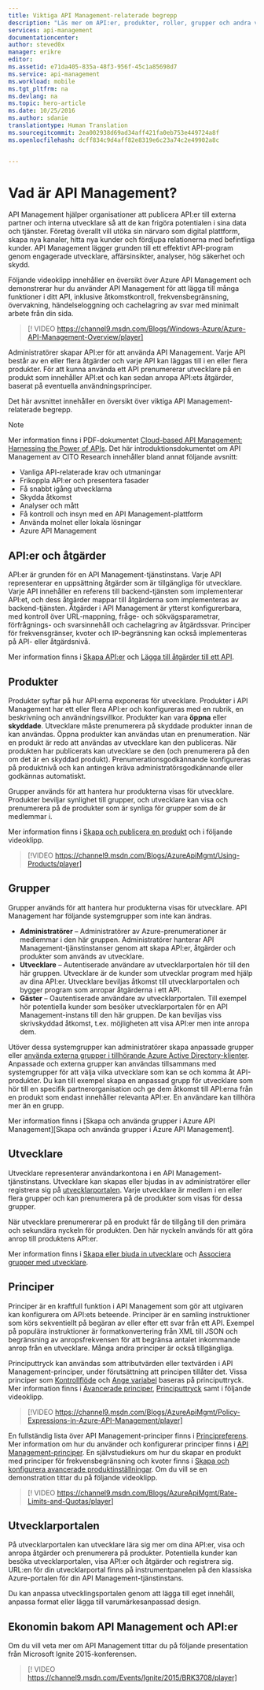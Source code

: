 ```yaml
---
title: Viktiga API Management-relaterade begrepp
description: "Läs mer om API:er, produkter, roller, grupper och andra viktiga API Management-relaterade begrepp."
services: api-management
documentationcenter: 
author: steved0x
manager: erikre
editor: 
ms.assetid: e71da405-835a-48f3-956f-45c1a85698d7
ms.service: api-management
ms.workload: mobile
ms.tgt_pltfrm: na
ms.devlang: na
ms.topic: hero-article
ms.date: 10/25/2016
ms.author: sdanie
translationtype: Human Translation
ms.sourcegitcommit: 2ea002938d69ad34aff421fa0eb753e449724a8f
ms.openlocfilehash: dcff834c9d4aff82e8319e6c23a74c2e49902a8c


---
```

# <a name="what-is-api-management"></a>Vad är API Management?
API Management hjälper organisationer att publicera API:er till externa partner och interna utvecklare så att de kan frigöra potentialen i sina data och tjänster. Företag överallt vill utöka sin närvaro som digital plattform, skapa nya kanaler, hitta nya kunder och fördjupa relationerna med befintliga kunder. API Management lägger grunden till ett effektivt API-program genom engagerade utvecklare, affärsinsikter, analyser, hög säkerhet och skydd.

Följande videoklipp innehåller en översikt över Azure API Management och demonstrerar hur du använder API Management för att lägga till många funktioner i ditt API, inklusive åtkomstkontroll, frekvensbegränsning, övervakning, händelseloggning och cachelagring av svar med minimalt arbete från din sida.

> [! VIDEO https://channel9.msdn.com/Blogs/Windows-Azure/Azure-API-Management-Overview/player]
> 
> 

Administratörer skapar API:er för att använda API Management. Varje API består av en eller flera åtgärder och varje API kan läggas till i en eller flera produkter. För att kunna använda ett API prenumererar utvecklare på en produkt som innehåller API:et och kan sedan anropa API:ets åtgärder, baserat på eventuella användningsprinciper.

Det här avsnittet innehåller en översikt över viktiga API Management-relaterade begrepp.

> [!NOTE]
> Mer information finns i PDF-dokumentet [Cloud-based API Management: Harnessing the Power of APIs](http://j.mp/ms-apim-whitepaper). Det här introduktionsdokumentet om API Management av CITO Research innehåller bland annat följande avsnitt: 
> 
> * Vanliga API-relaterade krav och utmaningar
> * Frikoppla API:er och presentera fasader
> * Få snabbt igång utvecklarna
> * Skydda åtkomst
> * Analyser och mått
> * Få kontroll och insyn med en API Management-plattform
> * Använda molnet eller lokala lösningar
> * Azure API Management
> 
> 

## <a name="apis"> </a>API:er och åtgärder
API:er är grunden för en API Management-tjänstinstans. Varje API representerar en uppsättning åtgärder som är tillgängliga för utvecklare. Varje API innehåller en referens till backend-tjänsten som implementerar API:et, och dess åtgärder mappar till åtgärderna som implementeras av backend-tjänsten. Åtgärder i API Management är ytterst konfigurerbara, med kontroll över URL-mappning, fråge- och sökvägsparametrar, förfrågnings- och svarsinnehåll och cachelagring av åtgärdssvar. Principer för frekvensgränser, kvoter och IP-begränsning kan också implementeras på API- eller åtgärdsnivå.

Mer information finns i [Skapa API:er][Skapa API:er] och [Lägga till åtgärder till ett API][Lägga till åtgärder till ett API].

## <a name="products"> </a> Produkter
Produkter syftar på hur API:erna exponeras för utvecklare. Produkter i API Management har ett eller flera API:er och konfigureras med en rubrik, en beskrivning och användningsvillkor. Produkter kan vara **öppna** eller **skyddade**. Utvecklare måste prenumerera på skyddade produkter innan de kan användas. Öppna produkter kan användas utan en prenumeration. När en produkt är redo att användas av utvecklare kan den publiceras. När produkten har publicerats kan utvecklare se den (och prenumerera på den om det är en skyddad produkt). Prenumerationsgodkännande konfigureras på produktnivå och kan antingen kräva administratörsgodkännande eller godkännas automatiskt.

Grupper används för att hantera hur produkterna visas för utvecklare. Produkter beviljar synlighet till grupper, och utvecklare kan visa och prenumerera på de produkter som är synliga för grupper som de är medlemmar i. 

Mer information finns i [Skapa och publicera en produkt][Skapa och publicera en produkt] och i följande videoklipp.

> [!VIDEO https://channel9.msdn.com/Blogs/AzureApiMgmt/Using-Products/player]
> 
> 

## <a name="groups"> </a> Grupper
Grupper används för att hantera hur produkterna visas för utvecklare. API Management har följande systemgrupper som inte kan ändras.

* **Administratörer** – Administratörer av Azure-prenumerationer är medlemmar i den här gruppen. Administratörer hanterar API Management-tjänstinstanser genom att skapa API:er, åtgärder och produkter som används av utvecklare.
* **Utvecklare** – Autentiserade användare av utvecklarportalen hör till den här gruppen. Utvecklare är de kunder som utvecklar program med hjälp av dina API:er. Utvecklare beviljas åtkomst till utvecklarportalen och bygger program som anropar åtgärderna i ett API.
* **Gäster** – Oautentiserade användare av utvecklarportalen. Till  exempel hör potentiella kunder som besöker utvecklarportalen för en API Management-instans till den här gruppen. De kan beviljas viss skrivskyddad åtkomst, t.ex. möjligheten att visa API:er men inte anropa dem.

Utöver dessa systemgrupper kan administratörer skapa anpassade grupper eller [använda externa grupper i tillhörande Azure Active Directory-klienter](api-management-howto-aad.md#how-to-add-an-external-azure-active-directory-group). Anpassade och externa grupper kan användas tillsammans med systemgrupper för att välja vilka utvecklare som kan se och komma åt API-produkter. Du kan till exempel skapa en anpassad grupp för utvecklare som hör till en specifik partnerorganisation och ge dem åtkomst till API:erna från en produkt som endast innehåller relevanta API:er. En användare kan tillhöra mer än en grupp.

Mer information finns i [Skapa och använda grupper i Azure API Management][Skapa och använda grupper i Azure API Management].

## <a name="developers"> </a> Utvecklare
Utvecklare representerar användarkontona i en API Management-tjänstinstans. Utvecklare kan skapas eller bjudas in av administratörer eller registrera sig på [utvecklarportalen][utvecklarportalen]. Varje utvecklare är medlem i en eller flera grupper och kan prenumerera på de produkter som visas för dessa grupper.

När utvecklare prenumererar på en produkt får de tillgång till den primära och sekundära nyckeln för produkten. Den här nyckeln används för att göra anrop till produktens API:er.

Mer information finns i [Skapa eller bjuda in utvecklare][Skapa eller bjuda in utvecklare] och [Associera grupper med utvecklare][Associera grupper med utvecklare].

## <a name="policies"> </a> Principer
Principer är en kraftfull funktion i API Management som gör att utgivaren kan konfigurera om API:ets beteende. Principer är en samling instruktioner som körs sekventiellt på begäran av eller efter ett svar från ett API. Exempel på populära instruktioner är formatkonvertering från XML till JSON och begränsning av anropsfrekvensen för att begränsa antalet inkommande anrop från en utvecklare. Många andra principer är också tillgängliga.

Principuttryck kan användas som attributvärden eller textvärden i API Management-principer, under förutsättning att principen tillåter det. Vissa principer som [Kontrollflöde](https://msdn.microsoft.com/library/azure/dn894085.aspx#choose) och [Ange variabel](https://msdn.microsoft.com/library/azure/dn894085.aspx#set-variable) baseras på principuttryck. Mer information finns i [Avancerade principer](https://msdn.microsoft.com/library/azure/dn894085.aspx#AdvancedPolicies), [Principuttryck](https://msdn.microsoft.com/library/azure/dn910913.aspx) samt i följande videoklipp.

> [!VIDEO https://channel9.msdn.com/Blogs/AzureApiMgmt/Policy-Expressions-in-Azure-API-Management/player]
> 
> 

En fullständig lista över API Management-principer finns i [Principreferens][Principreferens]. Mer information om hur du använder och konfigurerar principer finns i [API Management-principer][API Management-principer]. En självstudiekurs om hur du skapar en produkt med principer för frekvensbegränsning och kvoter finns i [Skapa och konfigurera avancerade produktinställningar][Skapa och konfigurera avancerade produktinställningar]. Om du vill se en demonstration tittar du på följande videoklipp.

> [! VIDEO https://channel9.msdn.com/Blogs/AzureApiMgmt/Rate-Limits-and-Quotas/player]
> 
> 

## <a name="developer-portal"> </a> Utvecklarportalen
På utvecklarportalen kan utvecklare lära sig mer om dina API:er, visa och anropa åtgärder och prenumerera på produkter. Potentiella kunder kan besöka utvecklarportalen, visa API:er och åtgärder och registrera sig. URL:en för din utvecklarportal finns på instrumentpanelen på den klassiska Azure-portalen för din API Management-tjänstinstans.

Du kan anpassa utvecklingsportalen genom att lägga till eget innehåll, anpassa format eller lägga till varumärkesanpassad design.

## <a name="api-management-and-the-api-economy"></a>Ekonomin bakom API Management och API:er
Om du vill veta mer om API Management tittar du på följande presentation från Microsoft Ignite 2015-konferensen.

> [! VIDEO https://channel9.msdn.com/Events/Ignite/2015/BRK3708/player]
> 
> 

[API:er och åtgärder]: #apis
[Produkter]: #products
[Grupper]: #groups
[Utvecklare]: #developers
[Principer]: #policies
[utvecklarportalen]: #developer-portal

[Skapa API:er]: api-management-howto-create-apis.md
[Lägga till åtgärder till ett API]: api-management-howto-add-operations.md
[Skapa och publicera en produkt]: api-management-howto-add-products.md
[Skapa och använda grupper]: api-management-howto-create-groups.md
[Associera grupper med utvecklare]: api-management-howto-create-groups.md#associate-group-developer
[Skapa och konfigurera avancerade produktinställningar]: api-management-howto-product-with-rules.md
[Skapa eller bjuda in utvecklare]: api-management-howto-create-or-invite-developers.md
[Principreferens]: api-management-policy-reference.md
[API Management-principer]: api-management-howto-policies.md
[Skapa en API Management-tjänstinstans]: api-management-get-started.md#create-service-instance







<!--HONumber=Nov16_HO2-->


